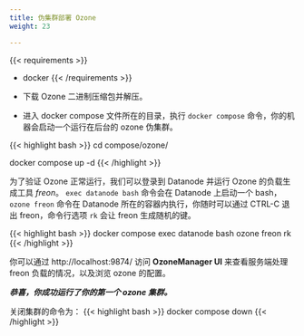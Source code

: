 ```yaml
---
title: 伪集群部署 Ozone
weight: 23

---
```

<!---
  Licensed to the Apache Software Foundation (ASF) under one or more
  contributor license agreements.  See the NOTICE file distributed with
  this work for additional information regarding copyright ownership.
  The ASF licenses this file to You under the Apache License, Version 2.0
  (the "License"); you may not use this file except in compliance with
  the License.  You may obtain a copy of the License at

      http://www.apache.org/licenses/LICENSE-2.0

  Unless required by applicable law or agreed to in writing, software
  distributed under the License is distributed on an "AS IS" BASIS,
  WITHOUT WARRANTIES OR CONDITIONS OF ANY KIND, either express or implied.
  See the License for the specific language governing permissions and
  limitations under the License.
-->

{{< requirements >}}
 * docker
{{< /requirements >}}

* 下载 Ozone 二进制压缩包并解压。

* 进入 docker compose 文件所在的目录，执行 `docker compose` 命令，你的机器会启动一个运行在后台的 ozone 伪集群。

{{< highlight bash >}}
cd compose/ozone/

docker compose up -d
{{< /highlight >}}

为了验证 Ozone 正常运行，我们可以登录到 Datanode 并运行 Ozone 的负载生成工具 _freon_。 ```exec datanode bash``` 命令会在 Datanode 上启动一个 bash，`ozone freon` 命令在 Datanode 所在的容器内执行，你随时可以通过  CTRL-C 退出 freon，命令行选项 ```rk``` 会让 freon 生成随机的键。

{{< highlight bash >}}
docker compose exec datanode bash
ozone freon rk
{{< /highlight >}}

你可以通过 http://localhost:9874/ 访问 **OzoneManager UI** 来查看服务端处理 freon 负载的情况，以及浏览 ozone 的配置。

***恭喜，你成功运行了你的第一个 ozone 集群。***

关闭集群的命令为：
{{< highlight bash >}}
docker compose down
{{< /highlight >}}

